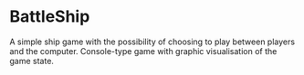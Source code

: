 # BattleShip
A simple ship game with the possibility of choosing to play between players and the computer. Console-type game with graphic visualisation of the game state.
